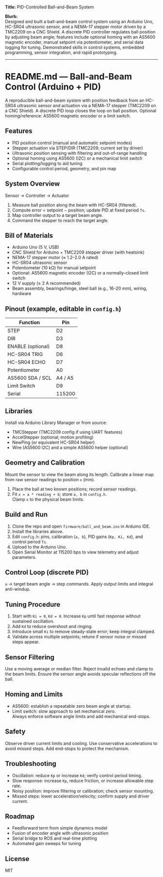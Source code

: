 **Title:** PID-Controlled Ball-and-Beam System

**Blurb:**  
Designed and built a ball-and-beam control system using an Arduino Uno, HC-SR04 ultrasonic sensor, and a NEMA-17 stepper motor driven by a TMC2209 on a CNC Shield. A discrete PID controller regulates ball position by adjusting beam angle; features include optional homing with an AS5600 magnetic encoder, manual setpoint via potentiometer, and serial data logging for tuning. Demonstrated skills in control systems, embedded programming, sensor integration, and rapid prototyping.

---

# README.md — Ball-and-Beam Control (Arduino + PID)

A reproducible ball-and-beam system with position feedback from an HC-SR04 ultrasonic sensor and actuation via a NEMA-17 stepper (TMC2209 on a CNC Shield). A discrete PID loop closes the loop on ball position. Optional homing/reference: AS5600 magnetic encoder or a limit switch.

## Features
- PID position control (manual and automatic setpoint modes)
- Stepper actuation via STEP/DIR (TMC2209; current set by driver)
- Ultrasonic position sensing with filtering and out-of-range handling
- Optional homing using AS5600 (I2C) or a mechanical limit switch
- Serial plotting/logging to aid tuning
- Configurable control period, geometry, and pin map

## System Overview
Sensor → Controller → Actuator  
1) Measure ball position along the beam with HC-SR04 (filtered).  
2) Compute error = setpoint − position; update PID at fixed period `Ts`.  
3) Map controller output to a target beam angle.  
4) Command the stepper to reach the target angle.  

## Bill of Materials
- Arduino Uno (5 V, USB)
- CNC Shield for Arduino + TMC2209 stepper driver (with heatsink)
- NEMA-17 stepper motor (≈ 1.2–2.0 A rated)
- HC-SR04 ultrasonic sensor
- Potentiometer (10 kΩ) for manual setpoint
- Optional: AS5600 magnetic encoder (I2C) or a normally-closed limit switch
- 12 V supply (≥ 2 A recommended)
- Beam assembly, bearings/hinge, steel ball (e.g., 16–20 mm), wiring, hardware

## Pinout (example, editable in `config.h`)
| Function          | Pin    |
|-------------------|--------|
| STEP              | D2     |
| DIR               | D3     |
| ENABLE (optional) | D8     |
| HC-SR04 TRIG      | D6     |
| HC-SR04 ECHO      | D7     |
| Potentiometer     | A0     |
| AS5600 SDA / SCL  | A4 / A5|
| Limit Switch      | D9     |
| Serial            | 115200 |

## Libraries
Install via Arduino Library Manager or from source:
- TMCStepper (TMC2209 config if using UART features)
- AccelStepper (optional; motion profiling)
- NewPing (or equivalent HC-SR04 helper)
- Wire (AS5600 I2C) and a simple AS5600 helper (optional)

## Geometry and Calibration
Mount the sensor to view the beam along its length. Calibrate a linear map from raw sensor readings to position `x` (mm).
1) Place the ball at two known positions; record sensor readings.  
2) Fit `x = a * reading + b`; store `a, b` in `config.h`.  
Clamp `x` to the physical beam limits.

## Build and Run
1) Clone the repo and open `firmware/ball_and_beam.ino` in Arduino IDE.  
2) Install the libraries above.  
3) Edit `config.h`: pins, calibration (`a, b`), PID gains (`Kp, Ki, Kd`), and control period `Ts`.  
4) Upload to the Arduino Uno.  
5) Open Serial Monitor at 115200 bps to view telemetry and adjust parameters.

## Control Loop (discrete PID)
`u` → target beam angle → step commands. Apply output limits and integral anti-windup.

## Tuning Procedure
1) Start with `Ki = 0`, `Kd = 0`. Increase `Kp` until fast response without sustained oscillation.  
2) Add `Kd` to reduce overshoot and ringing.  
3) Introduce small `Ki` to remove steady-state error; keep integral clamped.  
4) Validate across multiple setpoints; retune if sensor noise or missed steps appear.

## Sensor Filtering
Use a moving average or median filter. Reject invalid echoes and clamp to the beam limits. Ensure the sensor angle avoids specular reflections off the ball.

## Homing and Limits
- AS5600: establish a repeatable zero beam angle at startup.  
- Limit switch: slow approach to set mechanical zero.  
Always enforce software angle limits and add mechanical end-stops.

## Safety
Observe driver current limits and cooling. Use conservative accelerations to avoid missed steps. Add end-stops to protect the mechanism.

## Troubleshooting
- Oscillation: reduce `Kp` or increase `Kd`; verify control period timing.  
- Slow response: increase `Kp`, reduce friction, or increase allowable step rate.  
- Noisy position: improve filtering or calibration; check sensor mounting.  
- Missed steps: lower acceleration/velocity; confirm supply and driver current.

## Roadmap
- Feedforward term from simple dynamics model  
- Fusion of encoder angle with ultrasonic position  
- Serial bridge to ROS and real-time plotting  
- Automated gain sweeps for tuning

## License
MIT

